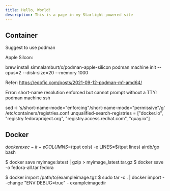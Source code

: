 ```yaml
---
title: Hello, World!
description: This is a page in my Starlight-powered site
---
```


## Container

Suggest to use podman

Apple Silcon:

brew install simnalamburt/x/podman-apple-silicon
podman machine init --cpus=2 --disk-size=20 --memory 1000

Refer: <https://edofic.com/posts/2021-09-12-podman-m1-amd64/>

Error: short-name resolution enforced but cannot prompt without a TTYr
podman machine ssh

sed -i 's/short-name-mode="enforcing"/short-name-mode="permissive"/g' /etc/containers/registries.conf
unqualified-search-registries = ["docker.io", "registry.fedoraproject.org", "registry.access.redhat.com", "quay.io"]

## Docker

$docker exec -it -e COLUMNS=$(tput cols) -e LINES=$(tput lines) airdb/go bash

$ docker save myimage:latest | gzip > myimage_latest.tar.gz
$ docker save -o fedora-all.tar fedora

$ docker import /path/to/exampleimage.tgz
$ sudo tar -c . | docker import --change "ENV DEBUG=true" - exampleimagedir
